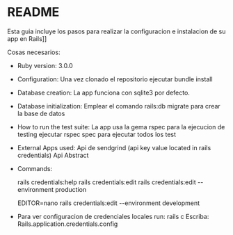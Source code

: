 # README

Esta guia incluye los pasos para realizar la configuracion e instalacion de su app en Rails]]

Cosas necesarios:

* Ruby version: 3.0.0

* Configuration: Una vez clonado el repositorio ejecutar bundle install

* Database creation: 
    La app funciona con sqlite3 por defecto.

* Database initialization:
    Emplear el comando rails:db migrate para crear la base de datos

* How to run the test suite:
    La app usa la gema rspec para la ejecucion de testing ejecutar rspec spec para ejecutar todos los test  

* External Apps used:
    Api de sendgrind (api key value located in rails credentials)
    Api Abstract

* Commands: 

  rails credentials:help
  rails credentials:edit
  rails credentials:edit --environment production

  EDITOR=nano rails credentials:edit --environment development

* Para ver configuracion de credenciales locales run:
    rails c 
    Escriba: Rails.application.credentials.config

  